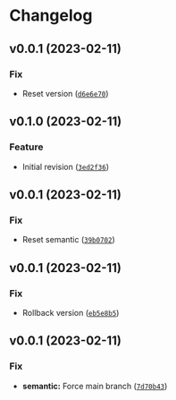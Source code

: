 # Changelog

<!--next-version-placeholder-->

## v0.0.1 (2023-02-11)
### Fix
* Reset version ([`d6e6e70`](https://github.com/wildsys/flask-gcp-pubsub/commit/d6e6e7073dc3776ecaa946e07f812f2d65e945aa))

## v0.1.0 (2023-02-11)
### Feature
* Initial revision ([`3ed2f36`](https://github.com/wildsys/flask-gcp-pubsub/commit/3ed2f36381c8c57d36f33a1a0cf71207502ca5cc))

## v0.0.1 (2023-02-11)
### Fix
* Reset semantic ([`39b0702`](https://github.com/wildsys/flask-gcp-pubsub/commit/39b0702abc09b461746bab514627616a1065be1e))

## v0.0.1 (2023-02-11)
### Fix
* Rollback version ([`eb5e8b5`](https://github.com/wildsys/flask-gcp-pubsub/commit/eb5e8b50d7770ea8cb6aa0b1c298fb092c2080ca))

## v0.0.1 (2023-02-11)
### Fix
* **semantic:** Force main branch ([`7d70b43`](https://github.com/wildsys/flask-gcp-pubsub/commit/7d70b43209122d35eab9a3a605601b775d4ae48f))
